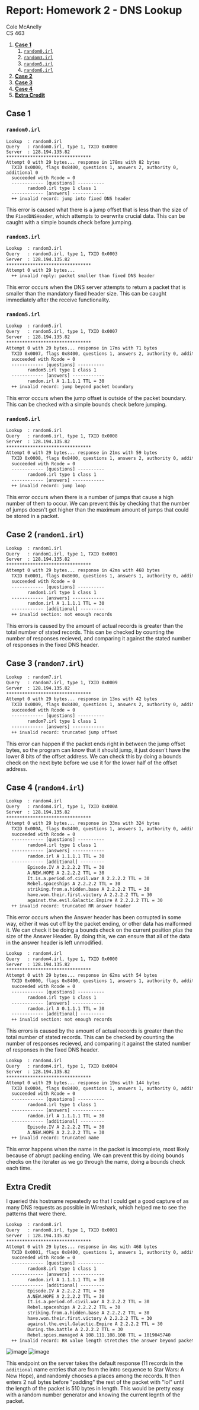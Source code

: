 # Report: Homework 2 - DNS Lookup

Cole McAnelly  
CS 463

1. **[Case 1](#case-1)**
    1. [`random0.irl`](#random0irl)
    2. [`random3.irl`](#random3irl)
    3. [`random5.irl`](#random5irl)
    4. [`random6.irl`](#random6irl)
2. **[Case 2](#case-2-random1irl)**
3. **[Case 3](#case-3-random7irl)**
4. **[Case 4](#case-4-random4irl)**
5. **[Extra Credit](#extra-credit)**

<!-- ####################################################################################################### -->
## Case 1

### `random0.irl`

```text
Lookup  : random0.irl
Query   : random0.irl, type 1, TXID 0x0000
Server  : 128.194.135.82
********************************
Attempt 0 with 29 bytes... response in 178ms with 82 bytes
  TXID 0x0000, flags 0x8400, questions 1, answers 2, authority 0, additional 0
  succeeded with Rcode = 0
  ------------ [questions] ----------
        random0.irl type 1 class 1
  ------------ [answers] ------------
  ++ invalid record: jump into fixed DNS header
```

This error is caused what there is a jump offset that is less than the size of the `FixedDNSHeader`, which attempts to overwrite crucial data. This can be caught with a simple bounds check before jumping.  

### `random3.irl`

```txt
Lookup  : random3.irl
Query   : random3.irl, type 1, TXID 0x0003
Server  : 128.194.135.82
********************************
Attempt 0 with 29 bytes... 
  ++ invalid reply: packet smaller than fixed DNS header
```

This error occurs when the DNS server attempts to return a packet that is smaller than the mandatory fixed header size. This can be caught immediately after the receive functionality.

### `random5.irl`

```txt
Lookup  : random5.irl
Query   : random5.irl, type 1, TXID 0x0007
Server  : 128.194.135.82
********************************
Attempt 0 with 29 bytes... response in 17ms with 71 bytes
  TXID 0x0007, flags 0x8400, questions 1, answers 2, authority 0, additional 0
  succeeded with Rcode = 0
  ------------ [questions] ----------
        random5.irl type 1 class 1
  ------------ [answers] ------------
        random.irl A 1.1.1.1 TTL = 30
  ++ invalid record: jump beyond packet boundary
```

This error occurs when the jump offset is outside of the packet boundary. This can be checked with a simple bounds check before jumping.

### `random6.irl`

```txt
Lookup  : random6.irl
Query   : random6.irl, type 1, TXID 0x0008
Server  : 128.194.135.82
********************************
Attempt 0 with 29 bytes... response in 21ms with 59 bytes
  TXID 0x0008, flags 0x8400, questions 1, answers 2, authority 0, additional 0
  succeeded with Rcode = 0
  ------------ [questions] ----------
        random6.irl type 1 class 1
  ------------ [answers] ------------
  ++ invalid record: jump loop
```

This error occurs when there is a number of jumps that cause a high number of them to occur. We can prevent this by checking that the number of jumps doesn't get higher than the maximum amount of jumps that could be stored in a packet.


<!-- ####################################################################################################### -->
## Case 2 (`random1.irl`)

```txt
Lookup  : random1.irl
Query   : random1.irl, type 1, TXID 0x0001
Server  : 128.194.135.82
********************************
Attempt 0 with 29 bytes... response in 42ms with 468 bytes
  TXID 0x0001, flags 0x8600, questions 1, answers 1, authority 0, additional 65535
  succeeded with Rcode = 0
  ------------ [questions] ----------
        random1.irl type 1 class 1
  ------------ [answers] ------------
        random.irl A 1.1.1.1 TTL = 30
  ------------ [additional] ---------
  ++ invalid section: not enough records
```

This errors is caused by the amount of actual records is greater than the total number of stated records. This can be checked by counting the number of responses recieved, and comparing it against the stated number of responses in the fixed DNS header.



<!-- ####################################################################################################### -->
## Case 3 (`random7.irl`)

```txt
Lookup  : random7.irl
Query   : random7.irl, type 1, TXID 0x0009
Server  : 128.194.135.82
********************************
Attempt 0 with 29 bytes... response in 13ms with 42 bytes
  TXID 0x0009, flags 0x8400, questions 1, answers 2, authority 0, additional 0
  succeeded with Rcode = 0
  ------------ [questions] ----------
        random7.irl type 1 class 1
  ------------ [answers] ------------
  ++ invalid record: truncated jump offset
```

This error can happen if the packet ends right in between the jump offset bytes, so the program can know that it should jump, it just doesn't have the lower 8 bits of the offset address. We can check this by doing a bounds check on the next byte before we use it for the lower half of the offset address. 

<!-- ####################################################################################################### -->
## Case 4 (`random4.irl`)

```txt
Lookup  : random4.irl
Query   : random4.irl, type 1, TXID 0x000A
Server  : 128.194.135.82
********************************
Attempt 0 with 29 bytes... response in 33ms with 324 bytes
  TXID 0x000A, flags 0x8400, questions 1, answers 1, authority 0, additional 11
  succeeded with Rcode = 0
  ------------ [questions] ----------
        random4.irl type 1 class 1
  ------------ [answers] ------------
        random.irl A 1.1.1.1 TTL = 30
  ------------ [additional] ---------
        Episode.IV A 2.2.2.2 TTL = 30
        A.NEW.HOPE A 2.2.2.2 TTL = 30
        It.is.a.period.of.civil.war A 2.2.2.2 TTL = 30
        Rebel.spaceships A 2.2.2.2 TTL = 30
        striking.from.a.hidden.base A 2.2.2.2 TTL = 30
        have.won.their.first.victory A 2.2.2.2 TTL = 30
        against.the.evil.Galactic.Empire A 2.2.2.2 TTL = 30
  ++ invalid record: truncated RR answer header
```
This error occurs when the Answer header has been corrupted in some way, either it was cut off by the packet ending, or other data has malformed it. We can check it be doing a bounds check on the current position *plus* the size of the Answer Header. By doing this, we can ensure that all of the data in the answer header is left unmodified.


```txt
Lookup  : random4.irl
Query   : random4.irl, type 1, TXID 0x0000
Server  : 128.194.135.82
********************************
Attempt 0 with 29 bytes... response in 62ms with 54 bytes
  TXID 0x0000, flags 0x8400, questions 1, answers 1, authority 0, additional 11
  succeeded with Rcode = 0
  ------------ [questions] ----------
        random4.irl type 1 class 1
  ------------ [answers] ------------
        random.irl A 0.1.1.1 TTL = 30
  ------------ [additional] ---------
  ++ invalid section: not enough records
```

This errors is caused by the amount of actual records is greater than the total number of stated records. This can be checked by counting the number of responses recieved, and comparing it against the stated number of responses in the fixed DNS header.


```txt
Lookup  : random4.irl
Query   : random4.irl, type 1, TXID 0x0004
Server  : 128.194.135.82
********************************
Attempt 0 with 29 bytes... response in 19ms with 144 bytes
  TXID 0x0004, flags 0x8400, questions 1, answers 1, authority 0, additional 11
  succeeded with Rcode = 0
  ------------ [questions] ----------
        random4.irl type 1 class 1
  ------------ [answers] ------------
        random.irl A 1.1.1.1 TTL = 30
  ------------ [additional] ---------
        Episode.IV A 2.2.2.2 TTL = 30
        A.NEW.HOPE A 2.2.2.2 TTL = 30
  ++ invalid record: truncated name
```

This error happens when the name in the packet is imcomplete, most likely because of abrupt packing ending. We can prevent this by doing bounds checks on the iterater as we go through the name, doing a bounds check each time.

<!-- ####################################################################################################### -->
## Extra Credit 
I queried this hostname repeatedly so that I could get a good capture of as many DNS requests as possible in Wireshark, which helped me to see the patterns that were there. 

```txt
Lookup  : random8.irl
Query   : random8.irl, type 1, TXID 0x0001
Server  : 128.194.135.82
********************************
Attempt 0 with 29 bytes... response in 4ms with 468 bytes
  TXID 0x0001, flags 0x8400, questions 1, answers 1, authority 0, additional 11
  succeeded with Rcode = 0
  ------------ [questions] ----------
        random8.irl type 1 class 1
  ------------ [answers] ------------
        random.irl A 1.1.1.1 TTL = 30
  ------------ [additional] ---------
        Episode.IV A 2.2.2.2 TTL = 30
        A.NEW.HOPE A 2.2.2.2 TTL = 30
        It.is.a.period.of.civil.war A 2.2.2.2 TTL = 30
        Rebel.spaceships A 2.2.2.2 TTL = 30
        striking.from.a.hidden.base A 2.2.2.2 TTL = 30
        have.won.their.first.victory A 2.2.2.2 TTL = 30
        against.the.evil.Galactic.Empire A 2.2.2.2 TTL = 30
        During.the.battle A 2.2.2.2 TTL = 30
        Rebel.spies.managed A 108.111.108.108 TTL = 1819045740
  ++ invalid record: RR value length stretches the answer beyond packet
```

![image](/extra_credit_wireshark_2.png)
![image](/extra_credit_wireshark.png)

This endpoint on the server takes the default response (11 records in the `additional` name entries that are from the intro sequence to Star Wars: A New Hope), and randomly chooses a places among the records. It then enters 2 null bytes before "padding" the rest of the packet with "lol" until the length of the packet is 510 bytes in length. This would be pretty easy with a random number generator and knowing the current legnth of the packet.